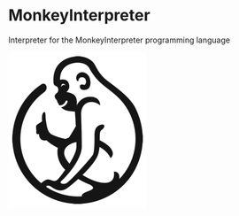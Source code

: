 # MonkeyInterpreter

Interpreter for the MonkeyInterpreter programming language

![Monkey Logo](assets/MonkeyLangLogo.png)



